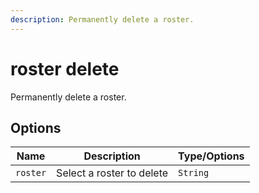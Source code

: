 ```yaml
---
description: Permanently delete a roster.
---
```


# roster delete

Permanently delete a roster.

## Options

| Name | Description | Type/Options |
|------|-------------|--------------|
| `roster` | Select a roster to delete | `String` |

